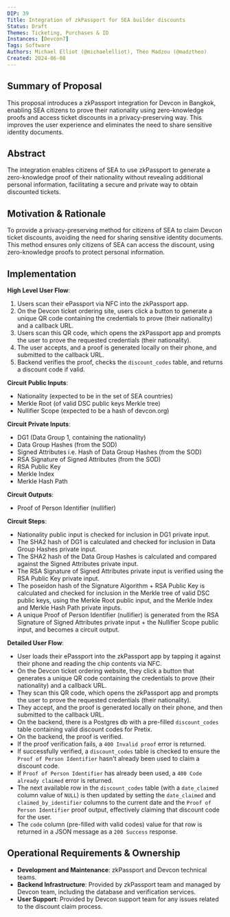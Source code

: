 ```yaml
---
DIP: 39
Title: Integration of zkPassport for SEA builder discounts
Status: Draft
Themes: Ticketing, Purchases & ID
Instances: [Devcon7]
Tags: Software
Authors: Michael Elliot (@michaelelliot), Théo Madzou (@madztheo)
Created: 2024-06-08
---
```


## Summary of Proposal
This proposal introduces a zkPassport integration for Devcon in Bangkok, enabling SEA citizens to prove their nationality using zero-knowledge proofs and access ticket discounts in a privacy-preserving way. This improves the user experience and eliminates the need to share sensitive identity documents.

## Abstract
The integration enables citizens of SEA to use zkPassport to generate a zero-knowledge proof of their nationality without revealing additional personal information, facilitating a secure and private way to obtain discounted tickets.

## Motivation & Rationale
To provide a privacy-preserving method for citizens of SEA to claim Devcon ticket discounts, avoiding the need for sharing sensitive identity documents. This method ensures only citizens of SEA can access the discount, using zero-knowledge proofs to protect personal information.

## Implementation
**High Level User Flow**:
1. Users scan their ePassport via NFC into the zkPassport app.
2. On the Devcon ticket ordering site, users click a button to generate a unique QR code containing the credentials to prove (their nationality) and a callback URL.
3. Users scan this QR code, which opens the zkPassport app and prompts the user to prove the requested credentials (their nationality).
4. The user accepts, and a proof is generated locally on their phone, and submitted to the callback URL.
5. Backend verifies the proof, checks the `discount_codes` table, and returns a discount code if valid.

**Circuit Public Inputs**:
- Nationality (expected to be in the set of SEA countries)
- Merkle Root (of valid DSC public keys Merkle tree)
- Nullifier Scope (expected to be a hash of devcon.org)

**Circuit Private Inputs**:
- DG1 (Data Group 1, containing the nationality)
- Data Group Hashes (from the SOD)
- Signed Attributes i.e. Hash of Data Group Hashes (from the SOD)
- RSA Signature of Signed Attributes (from the SOD)
- RSA Public Key
- Merkle Index
- Merkle Hash Path

**Circuit Outputs**:
- Proof of Person Identifier (nullifier)

**Circuit Steps**:
- Nationality public input is checked for inclusion in DG1 private input.
- The SHA2 hash of DG1 is calculated and checked for inclusion in Data Group Hashes private input.
- The SHA2 hash of the Data Group Hashes is calculated and compared against the Signed Attributes private input.
- The RSA Signature of Signed Attributes private input is verified using the RSA Public Key private input.
- The poseidon hash of the Signature Algorithm + RSA Public Key is calculated and checked for inclusion in the Merkle tree of valid DSC public keys, using the Merkle Root public input, and the Merkle Index and Merkle Hash Path private inputs.
- A unique Proof of Person Identifier (nullifier) is generated from the RSA Signature of Signed Attributes private input + the Nullifier Scope public input, and becomes a circuit output.

**Detailed User Flow**:
- User loads their ePassport into the zkPassport app by tapping it against their phone and reading the chip contents via NFC.
- On the Devcon ticket ordering website, they click a button that generates a unique QR code containing the credentials to prove (their nationality) and a callback URL.
- They scan this QR code, which opens the zkPassport app and prompts the user to prove the requested credentials (their nationality).
- They accept, and the proof is generated locally on their phone, and then submitted to the callback URL.
- On the backend, there is a Postgres db with a pre-filled `discount_codes` table containing valid discount codes for Pretix.
- On the backend, the proof is verified.
- If the proof verification fails, a `400 Invalid proof` error is returned.
- If successfully verified, a `discount_codes` table is checked to ensure the `Proof of Person Identifier` hasn't already been used to claim a discount code.
- If `Proof of Person Identifier` has already been used, a `400 Code already claimed` error is returned.
- The next available row in the `discount_codes` table (with a `date_claimed` column value of `NULL`) is then updated by setting the `date_claimed` and `claimed_by_identifier` columns to the current date and the `Proof of Person Identifier` proof output, effectively claiming that discount code for the user.
- The `code` column (pre-filled with valid codes) value for that row is returned in a JSON message as a `200 Success` response.

## Operational Requirements & Ownership
- **Development and Maintenance**: zkPassport and Devcon technical teams.
- **Backend Infrastructure**: Provided by zkPassport team and managed by Devcon team, including the database and verification services.
- **User Support**: Provided by Devcon support team for any issues related to the discount claim process.
